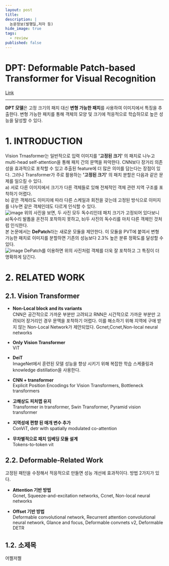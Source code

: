 ```yaml
---
layout: post
title: 
description: |
  논문정보(발행일,저자 등)
hide_image: true
tags:
  - review
published: false
---
```


# DPT: Deformable Patch-based Transformer for Visual Recognition
[Link](https://arxiv.org/abs/2107.14467)
* * *
**DPT 모델**은 고정 크기의 패치 대신 **변형 가능한 패치**를 사용하여 이미지에서 특징을 추출한다. 변형 가능한 패치를 통해
객체의 모양 및 크기에 적응적으로 학습하므로 높은 성능을 달성할 수 있다.

# 1. INTRODUCTION
Vision Trnasformer는 일반적으로 입력 이미지를 **'고정된 크기'** 의 패치로 나누고 multi-head self-attention을 통해 
패치 간의 문맥을 파악한다. CNN보다 장거리 의존성을 효과적으로 포착할 수 있고 추출된 feature에 더 많은 의미를 담는다는 장점이 있다.
그러나 Transformer가 주로 활용하는 **'고정된 크기'** 의 패치 분할은 다음과 같은 문제를 일으킬 수 있다.   
a) 서로 다른 이미지에서 크기가 다른 객체들로 있해 전체적인 객체 관련 지역 구조를 포착하기 어렵다.   
b) 같은 객체라도 이미지에 따라 다른 스케일과 회전을 갖는데 고정된 방식으로 이미지를 나누면 같은 객체인데도 다르게 인식할 수 있다.   
![image](https://user-images.githubusercontent.com/69246778/237038936-99a4b878-281d-4f7a-a1fd-adfc1de32420.png)
위의 사진을 보면, 두 사진 모두 독수리인데 패치 크기가 고정되어 있다보니 a)독수리 발톱을 온전히 포착하지 못하고, b)두 사진의 독수리를 
마치 다른 객체인 것처럼 인식한다.   
본 논문에서는 **DePatch**라는 새로운 모듈을 제안한다. 이 모듈을 PVT에 붙여서 변형 가능한 패치로 이미지를 분할하면 기존의 성능보다
2.3% 높은 분류 정확도를 달성할 수 있다.   
![image](https://user-images.githubusercontent.com/69246778/237039006-1905f92a-5c18-47b2-8d80-672e8e2ae917.png)
DePatch를 이용하면 위의 사진처럼 객체를 더욱 잘 포착하고 그 특징이 더 명확하게 담긴다. 



# 2. RELATED WORK
## 2.1. Vision Transformer
* **Non-Local block and its variants**   
CNN은 공간적으로 가까운 부분만 고려되고 RNN은 시간적으로 가까운 부분만 고려되어 장거리인 경우 문맥을 포착하기 어렵다. 
이를 해소하기 위해 지역에 구애 받지 않는 Non-Local Network가 제안되었다. Gcnet,Ccnet,Non-local neural networks   
   
* **Only Vision Transformer**   
ViT
   
* **DeiT**   
ImageNet에서 훈련된 모델 성능을 향상 시키기 위해 복잡한 학습 스케줄링과 knowledge distillation을 사용한다.   
   
* **CNN + transformer**   
Explicit Position Encodings for Vision Transformers, Bottleneck transformers   
   
* **고해상도 피처맵 유지**   
Transformer in transformer, Swin Transformer, Pyramid vision transformer   
   
* **지역성에 편향 된 매개 변수 추가**   
ConViT, detr with spatially modulated co-attention   
   
* **무차별적으로 패치 임베딩 모듈 설계**   
Tokens-to-token vit   

## 2.2. Deformable-Related Work
고정된 패턴을 수정해서 적응적으로 만들면 성능 개선에 효과적이다. 방법 2가지가 있다.   
* **Attention 기반 방법**   
Gcnet, Squeeze-and-excitation networks, Ccnet, Non-local neural networks   
   
* **Offset 기반 방법**   
Deformable convolutional network, Recurrent attention convolutional neural network, Glance and focus, Deformable convnets v2, Deformable DETR

## 1.2. 소제목
어쩔저쩔
